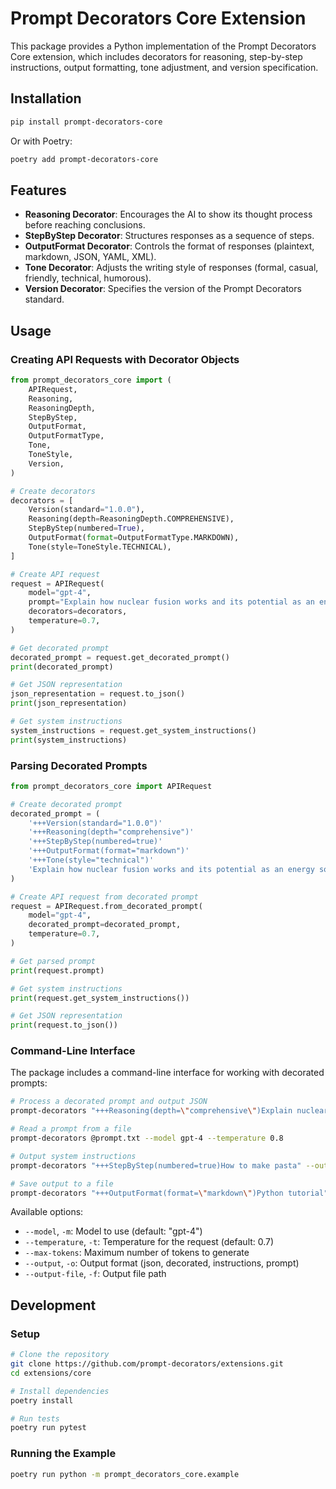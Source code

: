 # Prompt Decorators Core Extension

This package provides a Python implementation of the Prompt Decorators Core extension, which includes decorators for reasoning, step-by-step instructions, output formatting, tone adjustment, and version specification.

## Installation

```bash
pip install prompt-decorators-core
```

Or with Poetry:

```bash
poetry add prompt-decorators-core
```

## Features

- **Reasoning Decorator**: Encourages the AI to show its thought process before reaching conclusions.
- **StepByStep Decorator**: Structures responses as a sequence of steps.
- **OutputFormat Decorator**: Controls the format of responses (plaintext, markdown, JSON, YAML, XML).
- **Tone Decorator**: Adjusts the writing style of responses (formal, casual, friendly, technical, humorous).
- **Version Decorator**: Specifies the version of the Prompt Decorators standard.

## Usage

### Creating API Requests with Decorator Objects

```python
from prompt_decorators_core import (
    APIRequest,
    Reasoning,
    ReasoningDepth,
    StepByStep,
    OutputFormat,
    OutputFormatType,
    Tone,
    ToneStyle,
    Version,
)

# Create decorators
decorators = [
    Version(standard="1.0.0"),
    Reasoning(depth=ReasoningDepth.COMPREHENSIVE),
    StepByStep(numbered=True),
    OutputFormat(format=OutputFormatType.MARKDOWN),
    Tone(style=ToneStyle.TECHNICAL),
]

# Create API request
request = APIRequest(
    model="gpt-4",
    prompt="Explain how nuclear fusion works and its potential as an energy source.",
    decorators=decorators,
    temperature=0.7,
)

# Get decorated prompt
decorated_prompt = request.get_decorated_prompt()
print(decorated_prompt)

# Get JSON representation
json_representation = request.to_json()
print(json_representation)

# Get system instructions
system_instructions = request.get_system_instructions()
print(system_instructions)
```

### Parsing Decorated Prompts

```python
from prompt_decorators_core import APIRequest

# Create decorated prompt
decorated_prompt = (
    '+++Version(standard="1.0.0")'
    '+++Reasoning(depth="comprehensive")'
    '+++StepByStep(numbered=true)'
    '+++OutputFormat(format="markdown")'
    '+++Tone(style="technical")'
    'Explain how nuclear fusion works and its potential as an energy source.'
)

# Create API request from decorated prompt
request = APIRequest.from_decorated_prompt(
    model="gpt-4",
    decorated_prompt=decorated_prompt,
    temperature=0.7,
)

# Get parsed prompt
print(request.prompt)

# Get system instructions
print(request.get_system_instructions())

# Get JSON representation
print(request.to_json())
```

### Command-Line Interface

The package includes a command-line interface for working with decorated prompts:

```bash
# Process a decorated prompt and output JSON
prompt-decorators "+++Reasoning(depth=\"comprehensive\")Explain nuclear fusion" --output json

# Read a prompt from a file
prompt-decorators @prompt.txt --model gpt-4 --temperature 0.8

# Output system instructions
prompt-decorators "+++StepByStep(numbered=true)How to make pasta" --output instructions

# Save output to a file
prompt-decorators "+++OutputFormat(format=\"markdown\")Python tutorial" --output-file output.json
```

Available options:
- `--model`, `-m`: Model to use (default: "gpt-4")
- `--temperature`, `-t`: Temperature for the request (default: 0.7)
- `--max-tokens`: Maximum number of tokens to generate
- `--output`, `-o`: Output format (json, decorated, instructions, prompt)
- `--output-file`, `-f`: Output file path

## Development

### Setup

```bash
# Clone the repository
git clone https://github.com/prompt-decorators/extensions.git
cd extensions/core

# Install dependencies
poetry install

# Run tests
poetry run pytest
```

### Running the Example

```bash
poetry run python -m prompt_decorators_core.example
```
